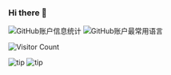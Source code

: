 ### Hi there 👋

<!--
**itouchzh/itouchzh** is a ✨ _special_ ✨ repository because its `README.md` (this file) appears on your GitHub profile.

Here are some ideas to get you started:

- 🔭 I’m currently working on ...
- 🌱 I’m currently learning ...
- 👯 I’m looking to collaborate on ...
- 🤔 I’m looking for help with ...
- 💬 Ask me about ...
- 📫 How to reach me: ...
- 😄 Pronouns: ...
- ⚡ Fun fact: ...
-->

![GitHub账户信息统计](https://github-stats.ubrong.com/api?username=itouchzh&show_icons=true)
![GitHub账户最常用语言](https://github-stats.ubrong.com/api/top-langs/?username=itouchzh&layout=compact)
<!-- ![GitHub仓库信息卡片](https://github-stats.ubrong.com/api/pin/?username=itouchzh&repo=phoneweb-base&theme=dark) -->

![Visitor Count](https://profile-counter.glitch.me/{ubrong}/count.svg)

![tip](https://badgen.net/badge/php/8.1/orange?icon=php)
![tip](https://badgen.net/badge/python/3.1.6/green?icon=packagephobia)
